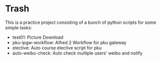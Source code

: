# Trash
This is a practice project consisting of a bunch of python scripts for some simple tasks:
- test01: Picture Download
- pku-ipgw-workflow: Alfred 2 Workflow for pku gateway
- elective: Auto course elective script for pku
- auto-weibo-check: Auto check multiple users' weibo and notify
